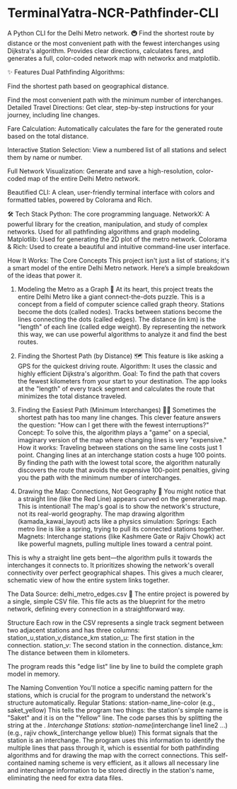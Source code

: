 # TerminalYatra-NCR-Pathfinder-CLI
A Python CLI for the Delhi Metro network. 🚇 Find the shortest route by distance or the most convenient path with the fewest interchanges using Dijkstra's algorithm. Provides clear directions, calculates fares, and generates a full, color-coded network map with networkx and matplotlib.


✨ Features
Dual Pathfinding Algorithms:

Find the shortest path based on geographical distance.

Find the most convenient path with the minimum number of interchanges.
Detailed Travel Directions: Get clear, step-by-step instructions for your journey, including line changes.

Fare Calculation: Automatically calculates the fare for the generated route based on the total distance.

Interactive Station Selection: View a numbered list of all stations and select them by name or number.

Full Network Visualization: Generate and save a high-resolution, color-coded map of the entire Delhi Metro network.

Beautified CLI: A clean, user-friendly terminal interface with colors and formatted tables, powered by Colorama and Rich.


🛠️ Tech Stack
Python: The core programming language.
NetworkX: A powerful library for the creation, manipulation, and study of complex networks. Used for all pathfinding algorithms and graph modeling.
Matplotlib: Used for generating the 2D plot of the metro network.
Colorama & Rich: Used to create a beautiful and intuitive command-line user interface.


How It Works: The Core Concepts
This project isn't just a list of stations; it's a smart model of the entire Delhi Metro network. Here’s a simple breakdown of the ideas that power it.

1. Modeling the Metro as a Graph 🧩
At its heart, this project treats the entire Delhi Metro like a giant connect-the-dots puzzle. This is a concept from a field of computer science called graph theory.
Stations become the dots (called nodes).
Tracks between stations become the lines connecting the dots (called edges).
The distance (in km) is the "length" of each line (called edge weight).
By representing the network this way, we can use powerful algorithms to analyze it and find the best routes.

2. Finding the Shortest Path (by Distance) 🗺️
This feature is like asking a GPS for the quickest driving route.
Algorithm: It uses the classic and highly efficient Dijkstra's algorithm.
Goal: To find the path that covers the fewest kilometers from your start to your destination. The app looks at the "length" of every track segment and calculates the route that minimizes the total distance traveled.

3. Finding the Easiest Path (Minimum Interchanges) 🚶‍♂️
Sometimes the shortest path has too many line changes. This clever feature answers the question: "How can I get there with the fewest interruptions?"
Concept: To solve this, the algorithm plays a "game" on a special, imaginary version of the map where changing lines is very "expensive."
How it works:
Traveling between stations on the same line costs just 1 point.
Changing lines at an interchange station costs a huge 100 points.
By finding the path with the lowest total score, the algorithm naturally discovers the route that avoids the expensive 100-point penalties, giving you the path with the minimum number of interchanges.

4. Drawing the Map: Connections, Not Geography 🎨
You might notice that a straight line (like the Red Line) appears curved on the generated map. This is intentional! The map's goal is to show the network's structure, not its real-world geography.
The map drawing algorithm (kamada_kawai_layout) acts like a physics simulation:
Springs: Each metro line is like a spring, trying to pull its connected stations together.
Magnets: Interchange stations (like Kashmere Gate or Rajiv Chowk) act like powerful magnets, pulling multiple lines toward a central point.

This is why a straight line gets bent—the algorithm pulls it towards the interchanges it connects to. It prioritizes showing the network's overall connectivity over perfect geographical shapes. This gives a much clearer, schematic view of how the entire system links together.

The Data Source: delhi_metro_edges.csv 📂
The entire project is powered by a single, simple CSV file. This file acts as the blueprint for the metro network, defining every connection in a straightforward way.

Structure
Each row in the CSV represents a single track segment between two adjacent stations and has three columns: station_u,station_v,distance_km
station_u: The first station in the connection.
station_v: The second station in the connection.
distance_km: The distance between them in kilometers.

The program reads this "edge list" line by line to build the complete graph model in memory.

The Naming Convention
You'll notice a specific naming pattern for the stations, which is crucial for the program to understand the network's structure automatically.
Regular Stations: station-name_line-color (e.g., saket_yellow) This tells the program two things: the station's simple name is "Saket" and it is on the "Yellow" line. The code parses this by splitting the string at the _.
Interchange Stations: station-name_(interchange line1 line2 ...) (e.g., rajiv chowk_(interchange yellow blue)) This format signals that the station is an interchange. The program uses this information to identify the multiple lines that pass through it, which is essential for both pathfinding algorithms and for drawing the map with the correct connections.
This self-contained naming scheme is very efficient, as it allows all necessary line and interchange information to be stored directly in the station's name, eliminating the need for extra data files.

